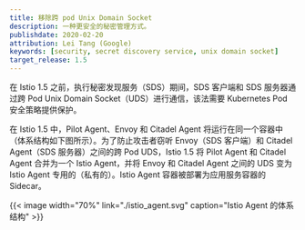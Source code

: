 ```yaml
---
title: 移除跨 pod Unix Domain Socket
description: 一种更安全的秘密管理方式。
publishdate: 2020-02-20
attribution: Lei Tang (Google)
keywords: [security, secret discovery service, unix domain socket]
target_release: 1.5
---
```


在 Istio 1.5 之前，执行秘密发现服务（SDS）期间，SDS 客户端和 SDS 服务器通过跨 Pod Unix Domain Socket（UDS）进行通信，该法需要 Kubernetes Pod 安全策略提供保护。

在 Istio 1.5 中，Pilot Agent、Envoy 和 Citadel Agent 将运行在同一个容器中（体系结构如下图所示）。为了防止攻击者窃听 Envoy（SDS 客户端）和 Citadel Agent（SDS 服务器）之间的跨 Pod UDS，Istio 1.5 将 Pilot Agent 和 Citadel Agent 合并为一个 Istio Agent，并将 Envoy 和 Citadel Agent 之间的 UDS 变为 Istio Agent 专用的（私有的）。Istio Agent 容器被部署为应用服务容器的 Sidecar。

{{< image width="70%"
    link="./istio_agent.svg"
    caption="Istio Agent 的体系结构"
    >}}
